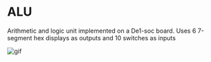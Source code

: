 # ALU
Arithmetic and logic unit implemented on a De1-soc board. Uses 6 7-segment hex displays as outputs and 10 switches as inputs

![gif](https://media.giphy.com/media/L2kZDEf8BksdGsrjbR/giphy-downsized-large.gif)
